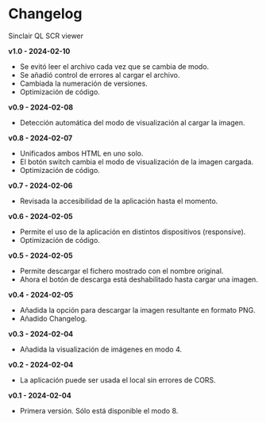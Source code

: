 # Changelog  
Sinclair QL SCR viewer

__v1.0 - 2024-02-10__ 
- Se evitó leer el archivo cada vez que se cambia de modo.
- Se añadió control de errores al cargar el archivo.
- Cambiada la numeración de versiones.
- Optimización de código.

__v0.9 - 2024-02-08__ 
- Detección automática del modo de visualización al cargar la imagen.

__v0.8 - 2024-02-07__  
- Unificados ambos HTML en uno solo.
- El botón switch cambia el modo de visualización de la imagen cargada.
- Optimización de código.

__v0.7 - 2024-02-06__  
- Revisada la accesibilidad de la aplicación hasta el momento.

__v0.6 - 2024-02-05__  
- Permite el uso de la aplicación en distintos dispositivos (responsive).
- Optimización de código.

__v0.5 - 2024-02-05__  
- Permite descargar el fichero mostrado con el nombre original.
- Ahora el botón de descarga está deshabilitado hasta cargar una imagen.

__v0.4 - 2024-02-05__  
- Añadida la opción para descargar la imagen resultante en formato PNG.
- Añadido Changelog.

__v0.3 - 2024-02-04__  
- Añadida la visualización de imágenes en modo 4.

__v0.2 - 2024-02-04__  
- La aplicación puede ser usada el local sin errores de CORS.

__v0.1 - 2024-02-04__  
- Primera versión. Sólo está disponible el modo 8.
